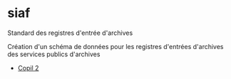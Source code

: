 # siaf
Standard des registres d'entrée d'archives

Création d'un schéma de données pour les registres d'entrées d'archives des services publics d'archives


* [Copil 2](https://datactivist.coop/siaf/20200911_COPIL2/) 
